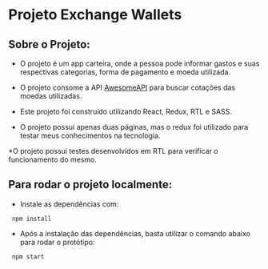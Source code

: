 # Projeto Exchange Wallets

## Sobre o Projeto:
 * O projeto é um app carteira, onde a pessoa pode informar gastos e suas respectivas categorias, forma de pagamento e moeda utilizada.
 * O projeto consome a API [AwesomeAPI](https://www.themealdb.com/) para buscar cotações das moedas utilizadas.

 * Este projeto foi construído utilizando React, Redux, RTL e SASS.
 
 * O projeto possui apenas duas páginas, mas o redux foi utilizado para testar meus conhecimentos na tecnologia. 

 *O projeto possui testes desenvolvidos em RTL para verificar o funcionamento do mesmo.

## Para rodar o projeto localmente:
 * Instale as dependências com:

 ```
  npm install
 ```
 
 * Após a instalação das dependências, basta utilizar o comando abaixo para rodar o protótipo:
 
 ```
  npm start
 ```
 
